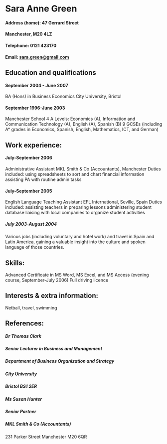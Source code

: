 # Sara Anne Green
#### Address (home): 47 Gerrard Street
#### Manchester, M20 4LZ
#### Telephone: 0121 423170
#### Email: sara.green@gmail.com

## Education and qualifications
#### September 2004 - June 2007
BA (Hons) in Business Economics
City University, Bristol
#### September 1996-June 2003
Manchester School
4 A Levels: Economics (A), Information and Communication
Technology (A), English (A), Spanish (B)
9 GCSEs (including A* grades in Economics,
Spanish, English, Mathematics, ICT, and German)

## Work experience:
#### July-September 2006
Administrative Assistant
MKL Smith & Co (Accountants), Manchester
Duties included:
using spreadsheets to sort and chart financial information
assisting PA with routine admin tasks 
#### July-September 2005
English Language Teaching Assistant
EFL International, Seville, Spain
Duties included: assisting teachers in preparing lessons
administering student database
liaising with local companies to organize student activities
##### July 2003-August 2004
Various jobs (including voluntary and hotel work) and travel in Spain and Latin America, gaining a valuable insight into the culture and spoken language of those countries.

## Skills:
Advanced Certificate in MS Word, MS Excel, and MS Access (evening course, September-July 2006)
Full driving licence

## Interests & extra information:
Netball, travel, swimming

## References:
##### Dr Thomas Clark
##### Senior Lecturer in Business and Management
##### Department of Business Organization and Strategy
##### City University
##### Bristol BS1 2ER
##### Ms Susan Hunter
##### Senior Partner
##### MKL Smith & Co (Accountants)
231 Parker Street
Manchester M20 6QR
